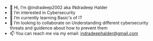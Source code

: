 - 👋 Hi, I’m @indradeep2002 aka INdradeep Halder
- 👀 I’m interested in Cybersecurity
- 🌱 I’m currently learning Basic's of IT 
- 💞️ I’m looking to collaborate on Understanding different cybersecurity threats and guidence about how to prevent them 
- 📫 You can reach me via my email: indradeephalder@gmail.com

<!---
indradeep2002/indradeep2002 is a ✨ special ✨ repository because its `README.md` (this file) appears on your GitHub profile.
You can click the Preview link to take a look at your changes.
--->
